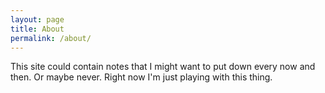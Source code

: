 ```yaml
---
layout: page
title: About
permalink: /about/
---
```


This site could contain notes that I might want to put down every now and then.
Or maybe never. Right now I'm just playing with this thing.
